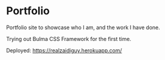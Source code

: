 # Portfolio

Portfolio site to showcase who I am, and the work I have done.

Trying out Bulma CSS Framework for the first time.

Deployed:
https://realzaidiguy.herokuapp.com/